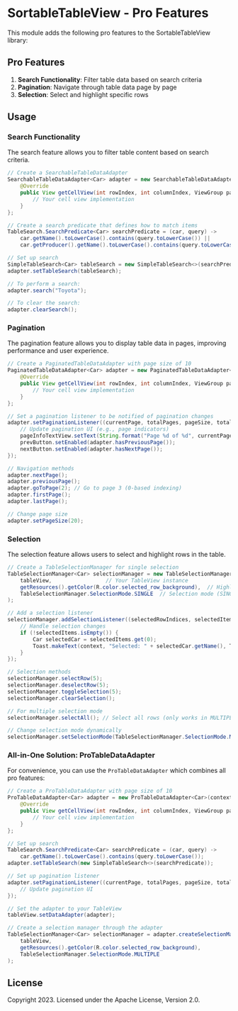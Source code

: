 # SortableTableView - Pro Features

This module adds the following pro features to the SortableTableView library:

## Pro Features

1. **Search Functionality**: Filter table data based on search criteria
2. **Pagination**: Navigate through table data page by page
3. **Selection**: Select and highlight specific rows

## Usage

### Search Functionality

The search feature allows you to filter table content based on search criteria.

```java
// Create a SearchableTableDataAdapter
SearchableTableDataAdapter<Car> adapter = new SearchableTableDataAdapter<Car>(context, carList) {
    @Override
    public View getCellView(int rowIndex, int columnIndex, ViewGroup parentView) {
        // Your cell view implementation
    }
};

// Create a search predicate that defines how to match items
TableSearch.SearchPredicate<Car> searchPredicate = (car, query) -> 
    car.getName().toLowerCase().contains(query.toLowerCase()) || 
    car.getProducer().getName().toLowerCase().contains(query.toLowerCase());

// Set up search
SimpleTableSearch<Car> tableSearch = new SimpleTableSearch<>(searchPredicate);
adapter.setTableSearch(tableSearch);

// To perform a search:
adapter.search("Toyota");

// To clear the search:
adapter.clearSearch();
```

### Pagination

The pagination feature allows you to display table data in pages, improving performance and user experience.

```java
// Create a PaginatedTableDataAdapter with page size of 10
PaginatedTableDataAdapter<Car> adapter = new PaginatedTableDataAdapter<Car>(context, carList, 10) {
    @Override
    public View getCellView(int rowIndex, int columnIndex, ViewGroup parentView) {
        // Your cell view implementation
    }
};

// Set a pagination listener to be notified of pagination changes
adapter.setPaginationListener((currentPage, totalPages, pageSize, totalItems) -> {
    // Update pagination UI (e.g., page indicators)
    pageInfoTextView.setText(String.format("Page %d of %d", currentPage + 1, totalPages));
    prevButton.setEnabled(adapter.hasPreviousPage());
    nextButton.setEnabled(adapter.hasNextPage());
});

// Navigation methods
adapter.nextPage();
adapter.previousPage();
adapter.goToPage(2); // Go to page 3 (0-based indexing)
adapter.firstPage();
adapter.lastPage();

// Change page size
adapter.setPageSize(20);
```

### Selection

The selection feature allows users to select and highlight rows in the table.

```java
// Create a TableSelectionManager for single selection
TableSelectionManager<Car> selectionManager = new TableSelectionManager<>(
    tableView,                 // Your TableView instance
    getResources().getColor(R.color.selected_row_background),  // Highlight color
    TableSelectionManager.SelectionMode.SINGLE  // Selection mode (SINGLE or MULTIPLE)
);

// Add a selection listener
selectionManager.addSelectionListener((selectedRowIndices, selectedItems) -> {
    // Handle selection changes
    if (!selectedItems.isEmpty()) {
        Car selectedCar = selectedItems.get(0);
        Toast.makeText(context, "Selected: " + selectedCar.getName(), Toast.LENGTH_SHORT).show();
    }
});

// Selection methods
selectionManager.selectRow(5);
selectionManager.deselectRow(5);
selectionManager.toggleSelection(5);
selectionManager.clearSelection();

// For multiple selection mode
selectionManager.selectAll(); // Select all rows (only works in MULTIPLE mode)

// Change selection mode dynamically
selectionManager.setSelectionMode(TableSelectionManager.SelectionMode.MULTIPLE);
```

### All-in-One Solution: ProTableDataAdapter

For convenience, you can use the `ProTableDataAdapter` which combines all pro features:

```java
// Create a ProTableDataAdapter with page size of 10
ProTableDataAdapter<Car> adapter = new ProTableDataAdapter<Car>(context, carList, 10) {
    @Override
    public View getCellView(int rowIndex, int columnIndex, ViewGroup parentView) {
        // Your cell view implementation
    }
};

// Set up search
TableSearch.SearchPredicate<Car> searchPredicate = (car, query) -> 
    car.getName().toLowerCase().contains(query.toLowerCase());
adapter.setTableSearch(new SimpleTableSearch<>(searchPredicate));

// Set up pagination listener
adapter.setPaginationListener((currentPage, totalPages, pageSize, totalItems) -> {
    // Update pagination UI
});

// Set the adapter to your TableView
tableView.setDataAdapter(adapter);

// Create a selection manager through the adapter
TableSelectionManager<Car> selectionManager = adapter.createSelectionManager(
    tableView, 
    getResources().getColor(R.color.selected_row_background),
    TableSelectionManager.SelectionMode.MULTIPLE
);
```

## License

Copyright 2023. Licensed under the Apache License, Version 2.0. 